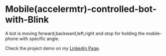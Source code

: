 # Mobile(accelermtr)-controlled-bot-with-Blink
A bot is moving forward,backward,left,right and stop for holding the mobile-phone with specific angle. 

Check the project demo on my [Linkedin Page](https://www.linkedin.com/posts/manish-pakhira-bb7333171_gyroscope-nodemcu-blynk-activity-6623178485751996416-1Gc7/).

